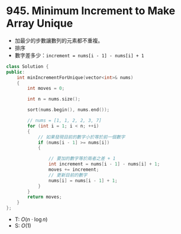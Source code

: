 # 945. Minimum Increment to Make Array Unique

- 加最少的步數讓數列的元素都不重複。
- 排序
- 數字差多少：`increment = nums[i - 1] - nums[i] + 1`

```cpp
class Solution {
public:
    int minIncrementForUnique(vector<int>& nums)
    {
        int moves = 0;

        int n = nums.size();

        sort(nums.begin(), nums.end());

        // nums = [1, 1, 2, 2, 3, 7]
        for (int i = 1; i < n; ++i)
        {
            // 如果發現目前的數字小於等於前一個數字
            if (nums[i - 1] >= nums[i])
            {

                // 要加的數字等於兩者之差 + 1
                int increment = nums[i - 1] - nums[i] + 1;
                moves += increment;
                // 更新目前的數字
                nums[i] = nums[i - 1] + 1;
            }
        }
        return moves;
    }
};
```

- T: $O(n \cdot \log n)$
- S: $O(1)$
